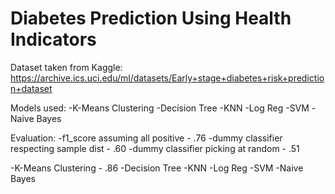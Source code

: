 # Diabetes Prediction Using Health Indicators

Dataset taken from Kaggle: https://archive.ics.uci.edu/ml/datasets/Early+stage+diabetes+risk+prediction+dataset

Models used:
-K-Means Clustering
-Decision Tree
-KNN
-Log Reg
-SVM
-Naive Bayes

Evaluation:
-f1_score assuming all positive - .76
-dummy classifier respecting sample dist - .60
-dummy classifier picking at random - .51

-K-Means Clustering - .86
-Decision Tree
-KNN
-Log Reg
-SVM
-Naive Bayes

